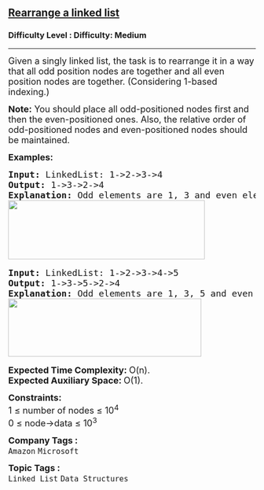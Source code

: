 <h2><a href="https://www.geeksforgeeks.org/problems/rearrange-a-linked-list/0">Rearrange a linked list</a></h2><h3>Difficulty Level : Difficulty: Medium</h3><hr><div class="problems_problem_content__Xm_eO"><p><span style="font-size: 18px;">Given a singly linked list, the task is to rearrange it in a way that all odd position nodes are together and all even position nodes are together. (</span><span style="font-size: 18px;">C</span><span style="font-size: 18px;">onsidering 1-based indexing.</span><span style="font-size: 18px;">)</span></p>
<p><span style="font-size: 18px;"><strong>Note:</strong></span><span style="font-size: 18px;"> You should place all odd-positioned nodes first and then the even-positioned ones. Also, the relative order of odd-positioned nodes and even-positioned nodes should be maintained.&nbsp;</span></p>
<p><span style="font-size: 18px;"><strong>Examples:</strong></span></p>
<pre><span style="font-size: 18px;"><strong>Input: </strong>LinkedList: 1-&gt;2-&gt;3-&gt;4
<strong>Output: </strong>1-&gt;3-&gt;2-&gt;4 
<strong>Explanation: </strong>Odd elements are 1, 3 and even elements are 2, 4. Hence, resultant linked list is 1-&gt;3-&gt;2-&gt;4<br></span><img src="https://media.geeksforgeeks.org/img-practice/prod/addEditProblem/700045/Web/Other/blobid0_1722066423.png" width="400" height="120"> </pre>
<pre><span style="font-size: 18px;"><strong>Input: </strong>LinkedList: 1-&gt;2-&gt;3-&gt;4-&gt;5
<strong>Output: </strong>1-&gt;3-&gt;5-&gt;2-&gt;4 
<strong>Explanation:</strong> Odd elements are 1, 3, 5 and even elements are 2, 4. Hence, resultant linked list is 1-&gt;3-&gt;5-&gt;2-&gt;4.<br></span><img src="https://media.geeksforgeeks.org/img-practice/prod/addEditProblem/700045/Web/Other/blobid1_1722066444.png" width="393" height="118"> </pre>
<p><span style="font-size: 18px;"><strong>Expected Time Complexity:&nbsp;</strong>O(n).<br><strong>Expected Auxiliary Space:&nbsp;</strong>O(1).</span></p>
<p><span style="font-size: 18px;"><strong>Constraints:</strong><br>1 ≤ number of nodes ≤ 10<sup>4</sup><br>0 ≤ node-&gt;data ≤ 10<sup>3</sup></span></p></div><p><span style=font-size:18px><strong>Company Tags : </strong><br><code>Amazon</code>&nbsp;<code>Microsoft</code>&nbsp;<br><p><span style=font-size:18px><strong>Topic Tags : </strong><br><code>Linked List</code>&nbsp;<code>Data Structures</code>&nbsp;